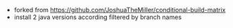 - forked from https://github.com/JoshuaTheMiller/conditional-build-matrix
- install 2 java versions according filtered by branch names

